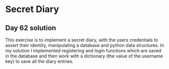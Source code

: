 # Secret Diary
## Day 62 solution
This exercise is to implement a secret diary, with the users credentials to assert their identity, manipulating a database and python data structures. In my solution I implemented registering and login functions which are saved in the database and then work with a dictionary (the value of the username key) to save all the diary entries.
